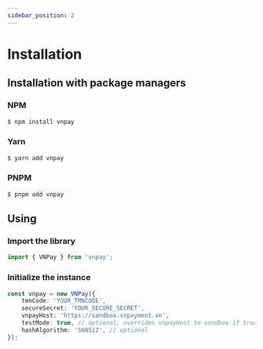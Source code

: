 ```yaml
---
sidebar_position: 2
---
```


# Installation

## Installation with package managers

### NPM

```bash
$ npm install vnpay
```

### Yarn

```bash
$ yarn add vnpay
```

### PNPM

```bash
$ pnpm add vnpay
```

## Using

### Import the library

```typescript
import { VNPay } from 'vnpay';
```

### Initialize the instance

```typescript
const vnpay = new VNPay({
    tmnCode: 'YOUR_TMNCODE',
    secureSecret: 'YOUR_SECURE_SECRET',
    vnpayHost: 'https://sandbox.vnpayment.vn',
    testMode: true, // optional, overrides vnpayHost to sandbox if true
    hashAlgorithm: 'SHA512', // optional
});
```
